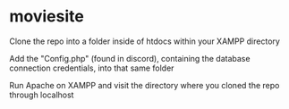 # moviesite

Clone the repo into a folder inside of htdocs within your XAMPP directory

Add the "Config.php" (found in discord), containing the database connection credentials, into that same folder

Run Apache on XAMPP and visit the directory where you cloned the repo through localhost